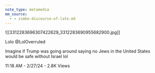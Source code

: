 ```yaml
---
note_type: metamedia
mm_source:
  - - zimbo-discourse-of-late.md
---
```


![[3312283696307422629_3312283690955682900.jpg]]

Lolo
@LolOverruled

Imagine if Trump was going around saying no
Jews in the United States would be safe without
Israel lol

11:18 AM - 2/27/24 - 2.8K Views

